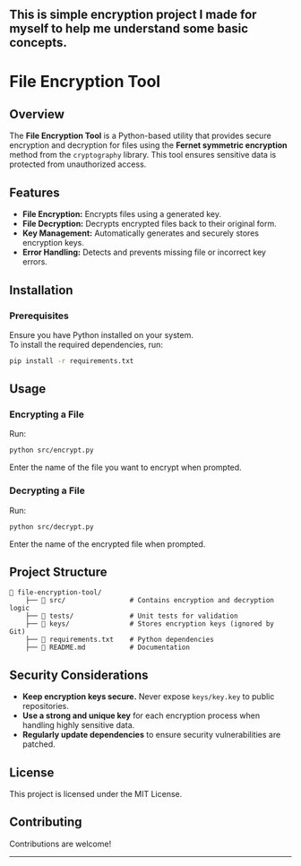 This is simple encryption project I made for myself to help me understand some basic concepts. 
---
# **File Encryption Tool**

## **Overview**
The **File Encryption Tool** is a Python-based utility that provides secure encryption and decryption for files using the **Fernet symmetric encryption** method from the `cryptography` library. This tool ensures sensitive data is protected from unauthorized access.

## **Features**
- **File Encryption:** Encrypts files using a generated key.
- **File Decryption:** Decrypts encrypted files back to their original form.
- **Key Management:** Automatically generates and securely stores encryption keys.
- **Error Handling:** Detects and prevents missing file or incorrect key errors.

## **Installation**
### **Prerequisites**
Ensure you have Python installed on your system.  
To install the required dependencies, run:
```bash
pip install -r requirements.txt
```

## **Usage**
### **Encrypting a File**
Run:
```bash
python src/encrypt.py
```
Enter the name of the file you want to encrypt when prompted.

### **Decrypting a File**
Run:
```bash
python src/decrypt.py
```
Enter the name of the encrypted file when prompted.

## **Project Structure**
```
📁 file-encryption-tool/
    ├── 📁 src/                # Contains encryption and decryption logic
    ├── 📁 tests/              # Unit tests for validation
    ├── 📁 keys/               # Stores encryption keys (ignored by Git)
    ├── 📄 requirements.txt    # Python dependencies
    ├── 📄 README.md           # Documentation
```

## **Security Considerations**
- **Keep encryption keys secure.** Never expose `keys/key.key` to public repositories.
- **Use a strong and unique key** for each encryption process when handling highly sensitive data.
- **Regularly update dependencies** to ensure security vulnerabilities are patched.

## **License**
This project is licensed under the MIT License. 

## **Contributing**
Contributions are welcome!

---


